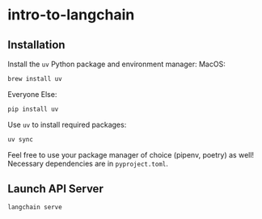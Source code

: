 # intro-to-langchain

## Installation

Install the `uv` Python package and environment manager:
MacOS:
```bash
brew install uv
```
Everyone Else:
```bash
pip install uv
```

Use `uv` to install required packages:
```bash
uv sync
```

Feel free to use your package manager of choice (pipenv, poetry) as well! Necessary dependencies are in `pyproject.toml`.

## Launch API Server
```bash
langchain serve
```